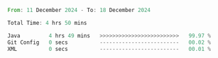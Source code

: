 <!--START_SECTION:waka-->

```rust
From: 11 December 2024 - To: 18 December 2024

Total Time: 4 hrs 50 mins

Java         4 hrs 49 mins   >>>>>>>>>>>>>>>>>>>>>>>>>   99.97 %
Git Config   0 secs          -------------------------   00.02 %
XML          0 secs          -------------------------   00.01 %
```

<!--END_SECTION:waka-->
